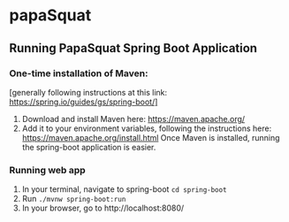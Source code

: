 # papaSquat

## Running PapaSquat Spring Boot Application
### One-time installation of Maven:
[generally following instructions at this link: https://spring.io/guides/gs/spring-boot/]

1. Download and install Maven here: https://maven.apache.org/
1. Add it to your environment variables, following the instructions here: https://maven.apache.org/install.html
Once Maven is installed, running the spring-boot application is easier.

### Running web app

1. In your terminal, navigate to spring-boot
`cd spring-boot`
1. Run `./mvnw spring-boot:run`
1. In your browser, go to http://localhost:8080/